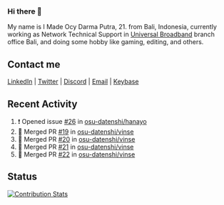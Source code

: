 ### Hi there 👋

My name is I Made Ocy Darma Putra, 21. from Bali, Indonesia, currently working as Network Technical Support in [Universal Broadband](https://universal.net.id) branch office Bali, and doing some hobby like gaming, editing, and others.

## Contact me

[LinkedIn](https://linkedin.com/in/troke) | [Twitter](https://twitter.com/darma_ochi) | [Discord](https://link.troke.id/discord) | <a href="mailto:ochi@troke.id">Email</a> | [Keybase](https://keybase.io/troke)

## Recent Activity

<!--START_SECTION:activity-->
1. ❗️ Opened issue [#26](https://github.com/osu-datenshi/hanayo/issues/26) in [osu-datenshi/hanayo](https://github.com/osu-datenshi/hanayo)
2. 🎉 Merged PR [#19](https://github.com/osu-datenshi/vinse/pull/19) in [osu-datenshi/vinse](https://github.com/osu-datenshi/vinse)
3. 🎉 Merged PR [#20](https://github.com/osu-datenshi/vinse/pull/20) in [osu-datenshi/vinse](https://github.com/osu-datenshi/vinse)
4. 🎉 Merged PR [#21](https://github.com/osu-datenshi/vinse/pull/21) in [osu-datenshi/vinse](https://github.com/osu-datenshi/vinse)
5. 🎉 Merged PR [#22](https://github.com/osu-datenshi/vinse/pull/22) in [osu-datenshi/vinse](https://github.com/osu-datenshi/vinse)
<!--END_SECTION:activity-->

## Status

[![Contribution Stats](https://github-contribution-stats.vercel.app/api/?username=troke12)](https://github.com/LordDashMe/github-contribution-stats/)
